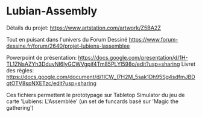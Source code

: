# Lubian-Assembly

Détails du projet: https://www.artstation.com/artwork/Z5BA2Z

Tout en puisant dans l'univers du Forum Dessiné
https://www.forum-dessine.fr/forum/2640/projet-lubiens-lassemblee

Powerpoint de présentation: https://docs.google.com/presentation/d/1H-TL1ZNsAZYh3DduvNI6lyGCWVgpif4Tm85PLYl598o/edit?usp=sharing
Livret des règles: https://docs.google.com/document/d/1ICW_l7H2M_5sak1Dh95Sg4sdfmJBDqtOTV8spNXETzc/edit?usp=sharing

Ces fichiers permettent le prototypage sur Tabletop Simulator du jeu de carte 'Lubiens: L'Assemblée' (un set de funcards basé sur 'Magic the gathering')
